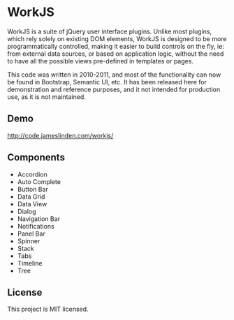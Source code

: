 # WorkJS

WorkJS is a suite of jQuery user interface plugins. Unlike most plugins, which rely solely on existing DOM elements, WorkJS is designed to be more programmatically controlled, making it easier to build controls on the fly, ie: from external data sources, or based on application logic, without the need to have all the possible views pre-defined in templates or pages.

This code was written in 2010-2011, and most of the functionality can now be found in Bootstrap, Semantic UI, etc. It has been released here for demonstration and reference purposes, and it not intended for production use, as it is not maintained.

Demo
----

http://code.jameslinden.com/workjs/

Components
----------

* Accordion
* Auto Complete
* Button Bar
* Data Grid
* Data View
* Dialog
* Navigation Bar
* Notifications
* Panel Bar
* Spinner
* Stack
* Tabs
* Timeline
* Tree

License
-------

This project is MIT licensed.
